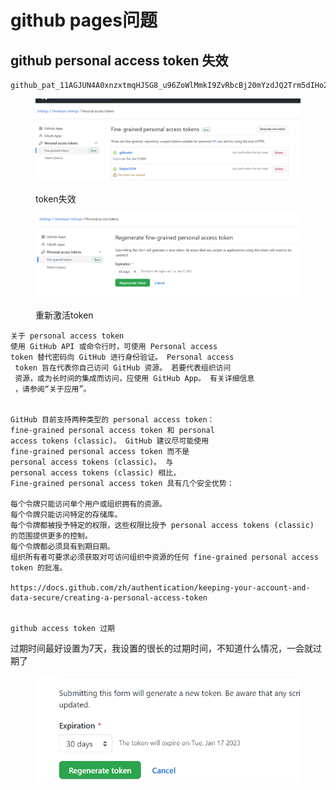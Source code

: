 # github pages问题

## github personal access token 失效

```
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
```

<figure><img src=".gitbook/assets/image (1).png" alt=""><figcaption><p>token失效</p></figcaption></figure>

<figure><img src=".gitbook/assets/image (2).png" alt=""><figcaption><p>重新激活token</p></figcaption></figure>

```
关于 personal access token
使用 GitHub API 或命令行时，可使用 Personal access 
token 替代密码向 GitHub 进行身份验证。 Personal access
 token 旨在代表你自己访问 GitHub 资源。 若要代表组织访问
 资源，或为长时间的集成而访问，应使用 GitHub App。 有关详细信息
 ，请参阅“关于应用”。


GitHub 目前支持两种类型的 personal access token：
fine-grained personal access token 和 personal 
access tokens (classic)。 GitHub 建议尽可能使用 
fine-grained personal access token 而不是 
personal access tokens (classic)。 与 
personal access tokens (classic) 相比，
Fine-grained personal access token 具有几个安全优势：

每个令牌只能访问单个用户或组织拥有的资源。
每个令牌只能访问特定的存储库。
每个令牌都被授予特定的权限，这些权限比授予 personal access tokens (classic) 的范围提供更多的控制。
每个令牌都必须具有到期日期。
组织所有者可要求必须获取对可访问组织中资源的任何 fine-grained personal access token 的批准。

https://docs.github.com/zh/authentication/keeping-your-account-and-data-secure/creating-a-personal-access-token


github access token 过期
```

过期时间最好设置为7天，我设置的很长的过期时间，不知道什么情况，一会就过期了

<figure><img src=".gitbook/assets/image (4).png" alt=""><figcaption></figcaption></figure>
